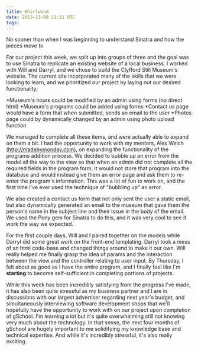 ```yaml
---
title: Whirlwind
date: 2013-11-08 21:21 UTC
tags:
---
```


No sooner than when I was  beginning to understand Sinatra and how the pieces move to

For our project this week, we split up into groups of three and the goal was to use Sinatra to replicate an existing website of a local business. I worked with Will and Darryl, and we chose to build the Clyfford Still Museum's website. The current site incorporated many of the skills that we were looking to learn, and we prioritized our project by laying out our desired functionality: 

*Museum's hours could be modified by an admin using forms (no direct html)
*Museum's programs could be added using forms
*Contact us page would have a form that when submitted, sends an email to the user
*Photos page could by dynamically changed by an admin using photo upload function

We managed to complete all these items, and were actually able to expand on them a bit. I had the opportunity to work with my mentors, Alex Welch (http://madebymonday.com), on expanding the functionality of the programs addition process. We decided to bubble up an error from the model all the way to the view so that when an admin did not complete all the required fields in the program form, it would not store that program into the database and would instead give them an error page and ask them to re-enter the program's information. This was a lot of fun to work on, and the first time I've ever used the technique of "bubbling up" an error. 

We also created a contact us form that not only sent the user a static email, but also dynamically generated an email to the museum that gave them the person's name in the subject line and their issue in the body of the email. We used the Pony gem for Sinatra to do this, and it was very cool to see it work the way we expected.

For the first couple days, Will and I paired together on the models while Darryl did some great work on the front-end templating. Darryl took a mess of an html code-base and changed things around to make it our own. Will really helped me finally grasp the idea of params and the interaction between the view and the controller relating to user input. By Thursday, I felt about as good as I have the entire program, and I finally feel like I'm **starting** to become self-sufficient in completing portions of projects.

While this week has been incredibly satisfying from the progress I've made, it has also been quite stressful as my business partner and I are in discussions with our largest advertiser regarding next year's budget, and simultaneously interviewing software development shops that we'll hopefully have the opportunity to work with on our project upon completion of gSchool. I'm learning a lot but it's quite overwhelming still not knowing very much about the technology. In that sense, the next four months of gSchool are hugely important to me solidifying my knowledge base and technical expertise. And while it's incredibly stressful, it's also really exciting.




